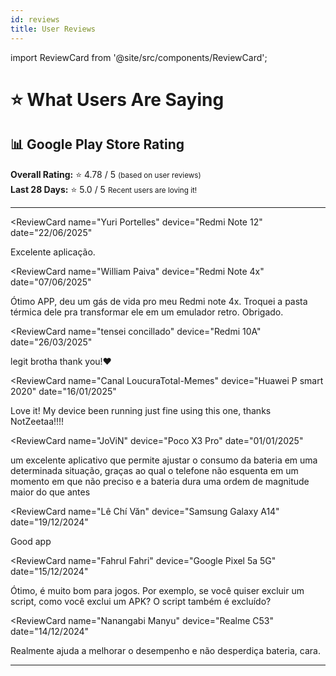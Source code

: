```yaml
---
id: reviews
title: User Reviews
---
```


import ReviewCard from '@site/src/components/ReviewCard';

# ⭐ What Users Are Saying

## 📊 Google Play Store Rating

<div style={{ fontSize: '1.1rem', marginBottom: '1rem' }}>
  <strong>Overall Rating:</strong> ⭐ 4.78 / 5  
  <small>(based on user reviews)</small><br />
  <strong>Last 28 Days:</strong> ⭐ 5.0 / 5  
  <small>Recent users are loving it!</small>
</div>

---

<ReviewCard
  name="Yuri Portelles"
  device="Redmi Note 12"
  date="22/06/2025"
>
  Excelente aplicação.
</ReviewCard>

<ReviewCard
  name="William Paiva"
  device="Redmi Note 4x"
  date="07/06/2025"
>
  Ótimo APP, deu um gás de vida pro meu Redmi note 4x. Troquei a pasta térmica dele pra transformar ele em um emulador retro. Obrigado.
</ReviewCard>

<ReviewCard
  name="tensei concillado"
  device="Redmi 10A"
  date="26/03/2025"
>
  legit brotha thank you!♥️
</ReviewCard>

<ReviewCard
  name="Canal LoucuraTotal-Memes"
  device="Huawei P smart 2020"
  date="16/01/2025"
>
  Love it! My device been running just fine using this one, thanks NotZeetaa!!!!
</ReviewCard>

<ReviewCard
  name="JoViN"
  device="Poco X3 Pro"
  date="01/01/2025"
>
  um excelente aplicativo que permite ajustar o consumo da bateria em uma determinada situação, graças ao qual o telefone não esquenta em um momento em que não preciso e a bateria dura uma ordem de magnitude maior do que antes
</ReviewCard>

<ReviewCard
  name="Lê Chí Văn"
  device="Samsung Galaxy A14"
  date="19/12/2024"
>
  Good app
</ReviewCard>

<ReviewCard
  name="Fahrul Fahri"
  device="Google Pixel 5a 5G"
  date="15/12/2024"
>
  Ótimo, é muito bom para jogos. Por exemplo, se você quiser excluir um script, como você exclui um APK? O script também é excluído?
</ReviewCard>

<ReviewCard
  name="Nanangabi Manyu"
  device="Realme C53"
  date="14/12/2024"
>
  Realmente ajuda a melhorar o desempenho e não desperdiça bateria, cara.
</ReviewCard>

---

